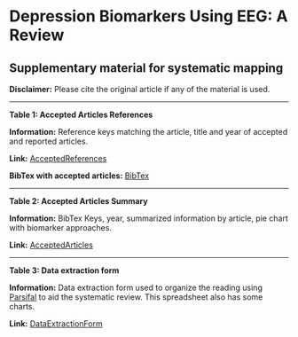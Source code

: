 # Depression Biomarkers Using EEG: A Review

## Supplementary material for systematic mapping

**Disclaimer:** Please cite the original article if any of the material is used.

____

**Table 1: Accepted Articles References**

**Information:** Reference keys matching the article, title and year of accepted and reported articles.

**Link:** [AcceptedReferences](https://drive.google.com/open?id=1gBfvr1qk58asz-KuLd_cLlFro8bJZzte)

**BibTex with accepted articles:**
[BibTex](https://docs.google.com/document/d/10IfhmItm-2rXunVZJKfR8RjsPVlZh-52Xlwx6MjF_g4/edit?usp=sharing)
_____

**Table 2: Accepted Articles Summary**

**Information:** BibTex Keys, year, summarized information by article, pie chart with biomarker approaches.

**Link:** [AcceptedArticles](https://docs.google.com/spreadsheets/d/1JoYnO3VtUGxXdUft1GoSBP3L6IO-jRsrW6ykk7khi1E/edit?usp=sharing)

_____

**Table 3: Data extraction form**

**Information:** Data extraction form used to organize the reading using [Parsifal](https://parsif.al/) to aid the systematic review. This spreadsheet also has some charts.

**Link:** [DataExtractionForm](https://docs.google.com/spreadsheets/d/1hUxpNRaoT0e368EEm3qsoqy3Ki9MbLoYp-87sYY13pg/edit?usp=sharing)
